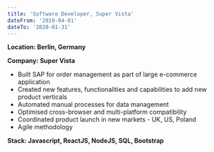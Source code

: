 ```yaml
---
title: 'Software Developer, Super Vista'
dateFrom: '2019-04-01'
dateTo: '2020-01-31'
---
```

**Location: Berlin, Germany**

**Company: Super Vista**

- Built SAP for order management as part of large e-commerce application 
- Created new features, functionalities and capabilities to add new product verticals
- Automated manual processes for data management 
- Optimised cross-browser and multi-platform compatibility 
- Coordinated product launch in new markets - UK, US, Poland 
- Agile methodology

**Stack: Javascript, ReactJS, NodeJS, SQL, Bootstrap**

